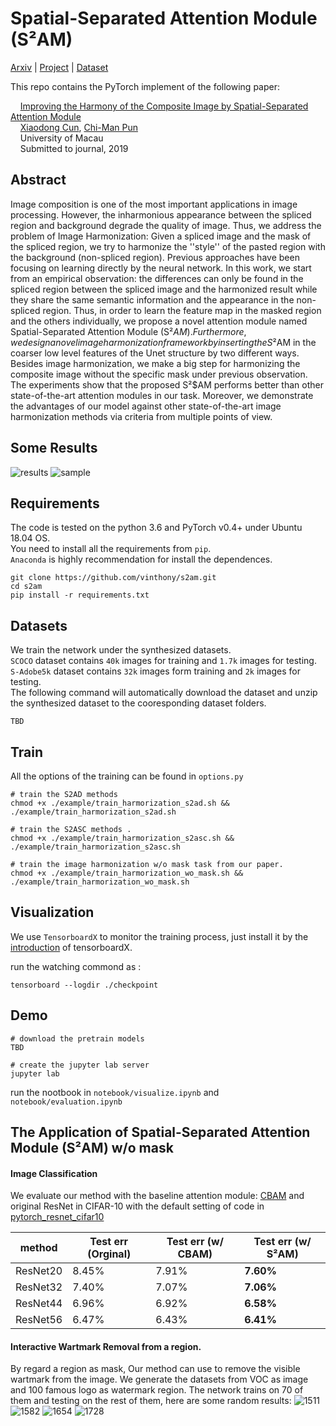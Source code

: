# Spatial-Separated Attention Module (S²AM)
[Arxiv](tbd) | [Project](https://vinthony.github.io/academicpages.github.io/projects/rasc.html) | [Dataset](TBD)

This repo contains the PyTorch implement of the following paper:

&nbsp;&nbsp;&nbsp;&nbsp;[Improving the Harmony of the Composite Image by Spatial-Separated Attention Module]()<br>
&nbsp;&nbsp;&nbsp;&nbsp;[Xiaodong Cun](https://vinthony.github.io/academicpages.github.io/), [Chi-Man Pun](http://www.cis.umac.mo/~cmpun/)<br>
&nbsp;&nbsp;&nbsp;&nbsp;University of Macau<br>
&nbsp;&nbsp;&nbsp;&nbsp;Submitted to journal, 2019



## Abstract

Image composition is one of the most important applications in image processing. However, the inharmonious appearance between the spliced region and background degrade the quality of image. Thus, we address the problem of Image Harmonization: Given a spliced image and the mask of the spliced region, we try to harmonize the ''style'' of the pasted region with the background (non-spliced region). Previous approaches have been focusing on learning directly by the neural network.
In this work, we start from an empirical observation: the differences can only be found in the spliced region between the spliced image and the harmonized result while they share the same semantic information and the appearance in the non-spliced region. Thus, in order to learn the feature map in the masked region and the others individually, we propose a novel attention module named Spatial-Separated Attention Module (S²$AM). Furthermore, we design a novel image harmonization framework by inserting the S²$AM in the coarser low level features of the Unet structure by two different ways. Besides image harmonization, we make a big step for harmonizing the composite image without the specific mask under previous observation. The experiments show that the proposed S²$AM performs better than other state-of-the-art attention modules in our task.  Moreover, we demonstrate the advantages of our model against other state-of-the-art image harmonization methods via criteria from multiple points of view.

## Some Results

![results](https://user-images.githubusercontent.com/4397546/61209516-931c0f00-a72c-11e9-84ef-c7b7bc794c0e.png)
![sample](https://user-images.githubusercontent.com/4397546/61209520-93b4a580-a72c-11e9-881f-40de42c3a4f7.png)


## Requirements
The code is tested on the python 3.6 and PyTorch v0.4+ under Ubuntu 18.04 OS.</br>
You need to install all the requirements from `pip`.</br>
`Anaconda` is highly recommendation for install the dependences.</br> 
```
git clone https://github.com/vinthony/s2am.git
cd s2am
pip install -r requirements.txt
```

## Datasets
We train the network under the synthesized datasets.<br>
`SCOCO` dataset contains `40k` images for training and `1.7k` images for testing.<br>
`S-Adobe5k` dataset contains `32k` images form training and `2k` images for testing. <br>
The following command will automatically download the dataset and unzip the synthesized dataset to the cooresponding dataset folders.

```
TBD
```

## Train

All the options of the training can be found in `options.py`

```
# train the S2AD methods 
chmod +x ./example/train_harmorization_s2ad.sh && ./example/train_harmorization_s2ad.sh

# train the S2ASC methods .
chmod +x ./example/train_harmorization_s2asc.sh && ./example/train_harmorization_s2asc.sh

# train the image harmonization w/o mask task from our paper.
chmod +x ./example/train_harmorization_wo_mask.sh && ./example/train_harmorization_wo_mask.sh
```

## Visualization

We use `TensorboardX`  to monitor the training process, just install it by the [introduction](https://github.com/lanpa/tensorboardX) of tensorboardX.

run the watching commond as :
```
tensorboard --logdir ./checkpoint
```
## Demo
```
# download the pretrain models
TBD

# create the jupyter lab server 
jupyter lab
```
run the nootbook in `notebook/visualize.ipynb` and `notebook/evaluation.ipynb`

## The Application of Spatial-Separated Attention Module (S²AM) w/o mask

#### Image Classification

We evaluate our method with the baseline attention module: [CBAM](https://arxiv.org/abs/1807.06521) and original ResNet in CIFAR-10 with the default setting of code in [pytorch_resnet_cifar10](https://github.com/akamaster/pytorch_resnet_cifar10)

| method | Test err (Orginal) | Test err (w/ CBAM) | **Test err (w/ S²AM)**|
| -- | -- | -- | -- |
| ResNet20 | 8.45% | 7.91% | **7.60%** |
| ResNet32 | 7.40% | 7.07% | **7.06%** |
| ResNet44 | 6.96% | 6.92% | **6.58%** |
| ResNet56 | 6.47% | 6.43% | **6.41%** |

#### Interactive Wartmark Removal from a region.
By regard a region as mask, Our method can use to remove the visible wartmark from the image. We generate the datasets from VOC as image and 100 famous logo as watermark region. The network trains on 70 of them and testing on the rest of them, here are some random results:
![1511](https://user-images.githubusercontent.com/4397546/61209289-e80b5580-a72b-11e9-9608-6da743935cb0.png)
![1582](https://user-images.githubusercontent.com/4397546/61209290-e80b5580-a72b-11e9-862a-24f71217b43d.png)
![1654](https://user-images.githubusercontent.com/4397546/61209291-e8a3ec00-a72b-11e9-8372-ed45e26d18e4.png)
![1728](https://user-images.githubusercontent.com/4397546/61209292-e8a3ec00-a72b-11e9-875b-ed7bf9027af9.png)

